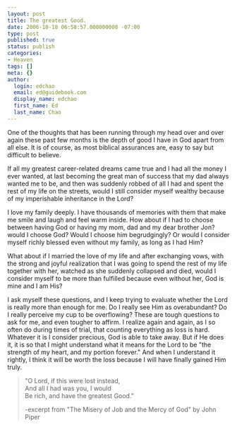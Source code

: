 ```yaml
---
layout: post
title: The greatest Good.
date: 2006-10-18 06:58:57.000000000 -07:00
type: post
published: true
status: publish
categories:
- Heaven
tags: []
meta: {}
author:
  login: edchao
  email: ed@guidebook.com
  display_name: edchao
  first_name: Ed
  last_name: Chao
---
```

<p>One of the thoughts that has been running through my head over and over again these past few months is the depth of good I have in God apart from all else.  It is of course, as most biblical assurances are, easy to say but difficult to believe.</p>
<p>If all my greatest career-related dreams came true and I had all the money I ever wanted, at last becoming the great man of success that my dad always wanted me to be, and then was suddenly robbed of all I had and spent the rest of my life on the streets, would I still consider myself wealthy because of my imperishable inheritance in the Lord?</p>
<p>I love my family deeply.  I have thousands of memories with them that make me smile and laugh and feel warm inside.  How about if I had to choose between having God or having my mom, dad and my dear brother Jon?  would I choose God?  Would I choose him begrudgingly?  Or would I consider myself richly blessed even without my family, as long as I had Him?</p>
<p>What about if I married the love of my life and after exchanging vows, with the strong and joyful realization that I was going to spend the rest of my life together with her, watched as she suddenly collapsed and died, would I consider myself to be more than fulfilled because even without her, God is mine and I am His?</p>
<p>I ask myself these questions, and I keep trying to evaluate whether the Lord is really more than enough for me.  Do I really see Him as overabundant? Do I really perceive my cup to be overflowing?  These are tough questions to ask for me, and even tougher to affirm.  I realize again and again, as I so often do during times of trial, that counting everything as loss is hard.  Whatever it is I consider precious, God is able to take away.  But if He does it, it is so that I might understand what it means for the Lord to be "the strength of my heart, and my portion forever."  And when I understand it rightly, I think it will be worth the loss because I will have finally gained Him truly.</p>
<blockquote><p>"O Lord, if this were lost instead,<br />
And all I had was you, I would<br />
Be rich, and have the greatest Good."</p>
<p>-excerpt from "The Misery of Job and the Mercy of God" by John Piper</p></blockquote>
